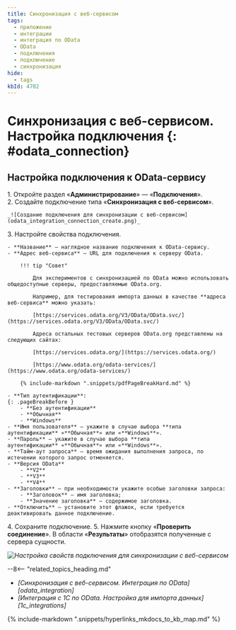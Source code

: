 ```yaml
---
title: Синхронизация с веб-сервисом
tags:
  - приложение
  - интеграции
  - интеграция по OData
  - OData
  - подключения
  - подключение
  - синхронизация
hide:
  - tags
kbId: 4702
---
```


# Синхронизация с веб-сервисом. Настройка подключения {: #odata_connection}

## Настройка подключения к OData-сервису

1. Откройте раздел «**Администрирование**» — «**Подключения**».
2. Создайте подключение типа «**Синхронизация с веб-сервисом**».

    _![Создание подключения для синхронизации с веб-сервисом](odata_integration_connection_create.png)_

3. Настройте свойства подключения.

    - **Название** — наглядное название подключения к OData-сервису.
    - **Адрес веб-сервиса** — URL для подключения к серверу OData.

        !!! tip "Совет"

            Для экспериментов с синхронизацией по OData можно использовать общедоступные серверы, предоставляемые OData.org.

            Например, для тестирования импорта данных в качестве **адреса веб-сервиса** можно указать: 

            [https://services.odata.org/V3/OData/OData.svc/](https://services.odata.org/V3/OData/OData.svc/)

            Адреса остальных тестовых серверов OData.org представлены на следующих сайтах:

            [https://services.odata.org/](https://services.odata.org/) 

            [https://www.odata.org/odata-services/](https://www.odata.org/odata-services/) 

        {% include-markdown ".snippets/pdfPageBreakHard.md" %}

    - **Тип аутентификации**:
    {: .pageBreakBefore }
        - **Без аутентификации**
        - **Обычная**
        - **Windows**
    - **Имя пользователя** — укажите в случае выбора **типа аутентификации** «**Обычная**» или «**Windows**».
    - **Пароль** — укажите в случае выбора **типа аутентификации** «**Обычная**» или «**Windows**».
    - **Тайм-аут запроса** — время ожидания выполнения запроса, по истечении которого запрос отменяется.
    - **Версия OData**
        - **V2**
        - **V3**
        - **V4**
    - **Заголовки** — при необходимости укажите особые заголовки запроса:
        - **Заголовок** — имя заголовка;
        - **Значение заголовка** — содержимое заголовка.
    - **Отключить** — установите этот флажок, если требуется деактивировать данное подключение.

4. Сохраните подключение.
5. Нажмите кнопку «**Проверить соединение**». В области «**Результаты**» отобразятся полученные с сервера сущности.

_![Настройка свойств подключения для синхронизации с веб-сервисом](odata_integration_connection_properties.png)_

<div class="relatedTopics" markdown="block">

--8<-- "related_topics_heading.md"

- _[Синхронизация с веб-сервисом. Интеграция по OData][odata_integration]_
- _[Интеграция с 1С по OData. Настройка для импорта данных][1c_integrations]_

</div>

{%
include-markdown ".snippets/hyperlinks_mkdocs_to_kb_map.md"
%}
